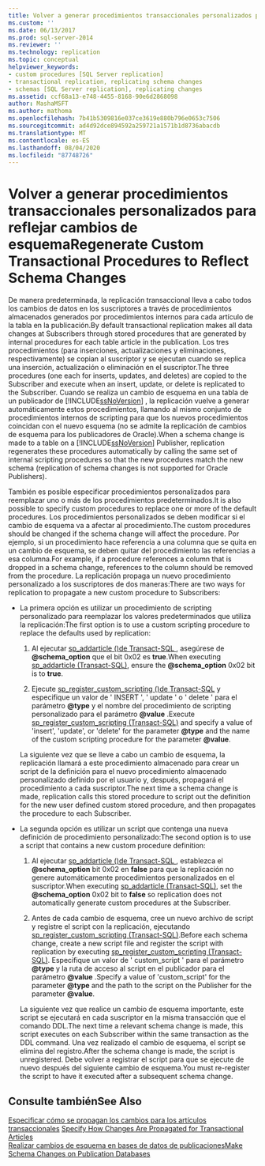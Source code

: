 ```yaml
---
title: Volver a generar procedimientos transaccionales personalizados para reflejar cambios de esquema | Microsoft Docs
ms.custom: ''
ms.date: 06/13/2017
ms.prod: sql-server-2014
ms.reviewer: ''
ms.technology: replication
ms.topic: conceptual
helpviewer_keywords:
- custom procedures [SQL Server replication]
- transactional replication, replicating schema changes
- schemas [SQL Server replication], replicating changes
ms.assetid: ccf68a13-e748-4455-8168-90e6d2868098
author: MashaMSFT
ms.author: mathoma
ms.openlocfilehash: 7b41b5309816e037ce3619e880b796e0653c7506
ms.sourcegitcommit: ad4d92dce894592a259721a1571b1d8736abacdb
ms.translationtype: MT
ms.contentlocale: es-ES
ms.lasthandoff: 08/04/2020
ms.locfileid: "87748726"
---
```

# <a name="regenerate-custom-transactional-procedures-to-reflect-schema-changes"></a><span data-ttu-id="b1c71-102">Volver a generar procedimientos transaccionales personalizados para reflejar cambios de esquema</span><span class="sxs-lookup"><span data-stu-id="b1c71-102">Regenerate Custom Transactional Procedures to Reflect Schema Changes</span></span>
  <span data-ttu-id="b1c71-103">De manera predeterminada, la replicación transaccional lleva a cabo todos los cambios de datos en los suscriptores a través de procedimientos almacenados generados por procedimientos internos para cada artículo de la tabla en la publicación.</span><span class="sxs-lookup"><span data-stu-id="b1c71-103">By default transactional replication makes all data changes at Subscribers through stored procedures that are generated by internal procedures for each table article in the publication.</span></span> <span data-ttu-id="b1c71-104">Los tres procedimientos (para inserciones, actualizaciones y eliminaciones, respectivamente) se copian al suscriptor y se ejecutan cuando se replica una inserción, actualización o eliminación en el suscriptor.</span><span class="sxs-lookup"><span data-stu-id="b1c71-104">The three procedures (one each for inserts, updates, and deletes) are copied to the Subscriber and execute when an insert, update, or delete is replicated to the Subscriber.</span></span> <span data-ttu-id="b1c71-105">Cuando se realiza un cambio de esquema en una tabla de un publicador de [!INCLUDE[ssNoVersion](../../../includes/ssnoversion-md.md)] , la replicación vuelve a generar automáticamente estos procedimientos, llamando al mismo conjunto de procedimientos internos de scripting para que los nuevos procedimientos coincidan con el nuevo esquema (no se admite la replicación de cambios de esquema para los publicadores de Oracle).</span><span class="sxs-lookup"><span data-stu-id="b1c71-105">When a schema change is made to a table on a [!INCLUDE[ssNoVersion](../../../includes/ssnoversion-md.md)] Publisher, replication regenerates these procedures automatically by calling the same set of internal scripting procedures so that the new procedures match the new schema (replication of schema changes is not supported for Oracle Publishers).</span></span>  
  
 <span data-ttu-id="b1c71-106">También es posible especificar procedimientos personalizados para reemplazar uno o más de los procedimientos predeterminados.</span><span class="sxs-lookup"><span data-stu-id="b1c71-106">It is also possible to specify custom procedures to replace one or more of the default procedures.</span></span> <span data-ttu-id="b1c71-107">Los procedimientos personalizados se deben modificar si el cambio de esquema va a afectar al procedimiento.</span><span class="sxs-lookup"><span data-stu-id="b1c71-107">The custom procedures should be changed if the schema change will affect the procedure.</span></span> <span data-ttu-id="b1c71-108">Por ejemplo, si un procedimiento hace referencia a una columna que se quita en un cambio de esquema, se deben quitar del procedimiento las referencias a esa columna.</span><span class="sxs-lookup"><span data-stu-id="b1c71-108">For example, if a procedure references a column that is dropped in a schema change, references to the column should be removed from the procedure.</span></span> <span data-ttu-id="b1c71-109">La replicación propaga un nuevo procedimiento personalizado a los suscriptores de dos maneras:</span><span class="sxs-lookup"><span data-stu-id="b1c71-109">There are two ways for replication to propagate a new custom procedure to Subscribers:</span></span>  
  
-   <span data-ttu-id="b1c71-110">La primera opción es utilizar un procedimiento de scripting personalizado para reemplazar los valores predeterminados que utiliza la replicación:</span><span class="sxs-lookup"><span data-stu-id="b1c71-110">The first option is to use a custom scripting procedure to replace the defaults used by replication:</span></span>  
  
    1.  <span data-ttu-id="b1c71-111">Al ejecutar [sp_addarticle &#40;&#41;de Transact-SQL ](/sql/relational-databases/system-stored-procedures/sp-addarticle-transact-sql), asegúrese de **@schema_option** que el bit 0x02 es **true**.</span><span class="sxs-lookup"><span data-stu-id="b1c71-111">When executing [sp_addarticle &#40;Transact-SQL&#41;](/sql/relational-databases/system-stored-procedures/sp-addarticle-transact-sql), ensure the **@schema_option** 0x02 bit is to **true**.</span></span>  
  
    2.  <span data-ttu-id="b1c71-112">Ejecute [sp_register_custom_scripting &#40;&#41;de Transact-SQL](/sql/relational-databases/system-stored-procedures/sp-register-custom-scripting-transact-sql) y especifique un valor de ' INSERT ', ' update ' o ' delete ' para el parámetro **@type** y el nombre del procedimiento de scripting personalizado para el parámetro **@value** .</span><span class="sxs-lookup"><span data-stu-id="b1c71-112">Execute [sp_register_custom_scripting &#40;Transact-SQL&#41;](/sql/relational-databases/system-stored-procedures/sp-register-custom-scripting-transact-sql) and specify a value of 'insert', 'update', or 'delete' for the parameter **@type** and the name of the custom scripting procedure for the parameter **@value**.</span></span>  
  
     <span data-ttu-id="b1c71-113">La siguiente vez que se lleve a cabo un cambio de esquema, la replicación llamará a este procedimiento almacenado para crear un script de la definición para el nuevo procedimiento almacenado personalizado definido por el usuario y, después, propagará el procedimiento a cada suscriptor.</span><span class="sxs-lookup"><span data-stu-id="b1c71-113">The next time a schema change is made, replication calls this stored procedure to script out the definition for the new user defined custom stored procedure, and then propagates the procedure to each Subscriber.</span></span>  
  
-   <span data-ttu-id="b1c71-114">La segunda opción es utilizar un script que contenga una nueva definición de procedimiento personalizado:</span><span class="sxs-lookup"><span data-stu-id="b1c71-114">The second option is to use a script that contains a new custom procedure definition:</span></span>  
  
    1.  <span data-ttu-id="b1c71-115">Al ejecutar [sp_addarticle &#40;&#41;de Transact-SQL ](/sql/relational-databases/system-stored-procedures/sp-addarticle-transact-sql), establezca el **@schema_option** bit 0x02 en **false** para que la replicación no genere automáticamente procedimientos personalizados en el suscriptor.</span><span class="sxs-lookup"><span data-stu-id="b1c71-115">When executing [sp_addarticle &#40;Transact-SQL&#41;](/sql/relational-databases/system-stored-procedures/sp-addarticle-transact-sql), set the **@schema_option** 0x02 bit to **false** so replication does not automatically generate custom procedures at the Subscriber.</span></span>  
  
    2.  <span data-ttu-id="b1c71-116">Antes de cada cambio de esquema, cree un nuevo archivo de script y registre el script con la replicación, ejecutando [sp_register_custom_scripting &#40;Transact-SQL&#41;](/sql/relational-databases/system-stored-procedures/sp-register-custom-scripting-transact-sql).</span><span class="sxs-lookup"><span data-stu-id="b1c71-116">Before each schema change, create a new script file and register the script with replication by executing [sp_register_custom_scripting &#40;Transact-SQL&#41;](/sql/relational-databases/system-stored-procedures/sp-register-custom-scripting-transact-sql).</span></span> <span data-ttu-id="b1c71-117">Especifique un valor de ' custom_script ' para el parámetro **@type** y la ruta de acceso al script en el publicador para el parámetro **@value** .</span><span class="sxs-lookup"><span data-stu-id="b1c71-117">Specify a value of 'custom_script' for the parameter **@type** and the path to the script on the Publisher for the parameter **@value**.</span></span>  
  
     <span data-ttu-id="b1c71-118">La siguiente vez que realice un cambio de esquema importante, este script se ejecutará en cada suscriptor en la misma transacción que el comando DDL.</span><span class="sxs-lookup"><span data-stu-id="b1c71-118">The next time a relevant schema change is made, this script executes on each Subscriber within the same transaction as the DDL command.</span></span> <span data-ttu-id="b1c71-119">Una vez realizado el cambio de esquema, el script se elimina del registro.</span><span class="sxs-lookup"><span data-stu-id="b1c71-119">After the schema change is made, the script is unregistered.</span></span> <span data-ttu-id="b1c71-120">Debe volver a registrar el script para que se ejecute de nuevo después del siguiente cambio de esquema.</span><span class="sxs-lookup"><span data-stu-id="b1c71-120">You must re-register the script to have it executed after a subsequent schema change.</span></span>  
  
## <a name="see-also"></a><span data-ttu-id="b1c71-121">Consulte también</span><span class="sxs-lookup"><span data-stu-id="b1c71-121">See Also</span></span>  
 <span data-ttu-id="b1c71-122">[Especificar cómo se propagan los cambios para los artículos transaccionales](transactional-articles-specify-how-changes-are-propagated.md) </span><span class="sxs-lookup"><span data-stu-id="b1c71-122">[Specify How Changes Are Propagated for Transactional Articles](transactional-articles-specify-how-changes-are-propagated.md) </span></span>  
 [<span data-ttu-id="b1c71-123">Realizar cambios de esquema en bases de datos de publicaciones</span><span class="sxs-lookup"><span data-stu-id="b1c71-123">Make Schema Changes on Publication Databases</span></span>](../publish/make-schema-changes-on-publication-databases.md)  
  
  
